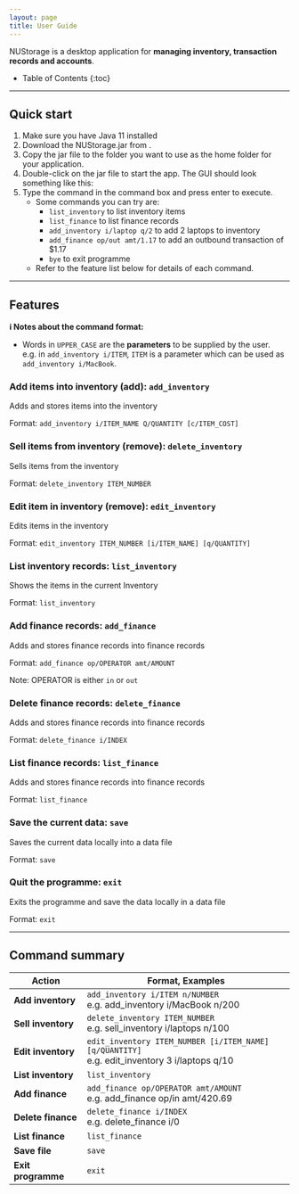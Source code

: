 ```yaml
---
layout: page
title: User Guide
---
```


NUStorage is a desktop application for __managing inventory, transaction records and accounts__.

* Table of Contents
{:toc}

--------------------------------------------------------------------------------------------------------------------

## Quick start

1. Make sure you have Java 11 installed
1. Download the NUStorage.jar from <here>.
1. Copy the jar file to the folder you want to use as the home folder for your application.
1. Double-click on the jar file to start the app. The GUI should look something like this: <insert picture here>
1. Type the command in the command box and press enter to execute.
    - Some commands you can try are:
        - `list_inventory` to list inventory items
        - `list_finance` to list finance records
        - `add_inventory i/laptop q/2` to add 2 laptops to inventory
        - `add_finance op/out amt/1.17` to add an outbound transaction of $1.17
        - `bye` to exit programme
    - Refer to the feature list below for details of each command.



--------------------------------------------------------------------------------------------------------------------

## Features

<div markdown="block" class="alert alert-info">

**:information_source: Notes about the command format:**<br>
* Words in `UPPER_CASE` are the __parameters__ to be supplied by the user.<br>
    e.g. in `add_inventory i/ITEM`, `ITEM` is a parameter which can be used as `add_inventory i/MacBook`.

</div>

### Add items into inventory (add): `add_inventory`
Adds and stores items into the inventory

Format: `add_inventory i/ITEM_NAME Q/QUANTITY [c/ITEM_COST]`


### Sell items from inventory (remove): `delete_inventory`
Sells items from the inventory

Format: `delete_inventory ITEM_NUMBER`


### Edit item in inventory (remove): `edit_inventory`
Edits items in the inventory

Format: `edit_inventory ITEM_NUMBER [i/ITEM_NAME] [q/QUANTITY]`


### List inventory records: `list_inventory`
Shows the items in the current Inventory

Format: `list_inventory`


### Add finance records: `add_finance`
Adds and stores finance records into finance records

Format: `add_finance op/OPERATOR amt/AMOUNT`

Note: OPERATOR is either `in` or `out`


### Delete finance records: `delete_finance`

Adds and stores finance records into finance records

Format: `delete_finance i/INDEX`


### List finance records: `list_finance`

Adds and stores finance records into finance records

Format: `list_finance`


### Save the current data: `save`

Saves the current data locally into a data file

Format: `save`


### Quit the programme: `exit`

Exits the programme and save the data locally in a data file

Format: `exit`

--------------------------------------------------------------------------------------------------------------------

## Command summary

Action | Format, Examples
--------|------------------
__Add inventory__ | `add_inventory i/ITEM n/NUMBER`<br> e.g. add_inventory i/MacBook n/200
__Sell inventory__ | `delete_inventory ITEM_NUMBER`<br> e.g. sell_inventory i/laptops n/100
__Edit inventory__ | `edit_inventory ITEM_NUMBER [i/ITEM_NAME] [q/QUANTITY]`<br> e.g. edit_inventory 3 i/laptops q/10
__List inventory__ | `list_inventory`
__Add finance__ | `add_finance op/OPERATOR amt/AMOUNT`<br> e.g. add_finance op/in amt/420.69
__Delete finance__ | `delete_finance i/INDEX`<br> e.g. delete_finance i/0
__List finance__ | `list_finance`
__Save file__ | `save`
__Exit programme__ | `exit`
